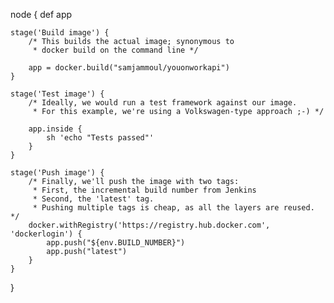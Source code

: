node {
    def app

   
    stage('Build image') {
        /* This builds the actual image; synonymous to
         * docker build on the command line */

        app = docker.build("samjammoul/youonworkapi")
    }

    stage('Test image') {
        /* Ideally, we would run a test framework against our image.
         * For this example, we're using a Volkswagen-type approach ;-) */

        app.inside {
            sh 'echo "Tests passed"'
        }
    }

    stage('Push image') {
        /* Finally, we'll push the image with two tags:
         * First, the incremental build number from Jenkins
         * Second, the 'latest' tag.
         * Pushing multiple tags is cheap, as all the layers are reused. */
        docker.withRegistry('https://registry.hub.docker.com', 'dockerlogin') {
            app.push("${env.BUILD_NUMBER}")
            app.push("latest")
        }
    }
}
